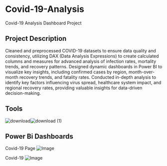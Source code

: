 # Covid-19-Analysis
Covid-19 Analysis Dashboard Project 
## Project Description
Cleaned and preprocessed COVID-19 datasets to ensure data quality and consistency, utilizing DAX (Data Analysis Expressions) to create calculated columns and measures for advanced analysis of infection rates, mortality trends, and recovery patterns. Designed dynamic dashboards in Power BI to visualize key insights, including confirmed cases by region, month-over-month recovery trends, and fatality rates. Conducted in-depth analysis to identify key factors influencing virus spread, healthcare system impact, and regional recovery rates, providing valuable insights for data-driven decision-making.
## Tools
![download](https://github.com/user-attachments/assets/82fe2e1c-ca76-4267-9819-1449de1c9e64)![download (1)](https://github.com/user-attachments/assets/9295a98b-4db9-4334-841c-01003dbe84d5)

## Power Bi Dashboards
Covid-19 Page
![Image](https://github.com/user-attachments/assets/96e3210e-b477-4666-af07-92b84e775202)

Covid-19 
![Image](https://github.com/user-attachments/assets/f8f203fc-be40-46eb-9387-b28c4fa0ea36)
